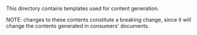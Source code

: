 This directory contains templates used for content generation.

NOTE: changes to these contents constitute a breaking change, since it will change the contents generated in consumers' documents.
